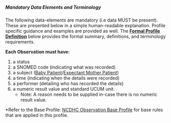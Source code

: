 ##### Mandatory Data Elements and Terminology


The following data-elements are mandatory (i.e data MUST be present). These are presented below in a simple human-readable explanation.  Profile specific guidance and examples are provided as well.  The [**Formal Profile Definition**](#profile) below provides the  formal summary, definitions, and  terminology requirements.  

**Each Observation must have:**

1.  a status  
1.  a SNOMED code (indicating what was recorded)
1.  a subject ([Baby Patient]/[Expectant Mother Patient])
1.  a time (indicating when the details were recorded)
1.	a performer (detailing who has recorded the details)
1.  a numeric result value and standard UCUM unit.
    -   Note: A reason needs to be supplied in-case there is no numeric result value.

*Refer to the Base Profile: [NCDHC Observation Base Profile](StructureDefinition-ncdhc-observation-base.html) for base rules that are applied in this profile.	

[Expectant Mother Patient]: StructureDefinition-ncdhc-patient-expectant-mother.html	
[Baby Patient]: StructureDefinition-ncdhc-patient-baby.html	